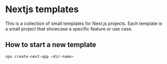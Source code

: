 # Nextjs templates

This is a collection of small templates for Next.js projects. Each template is a small project that showcase a specific feature or use case.

## How to start a new template

```bash
npx create-next-app <dir-name>
```
